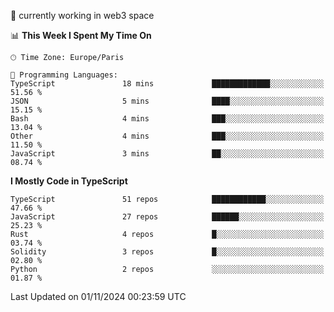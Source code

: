 🔭 currently working in web3 space

<!--START_SECTION:waka-->
📊 **This Week I Spent My Time On** 

```text
🕑︎ Time Zone: Europe/Paris

💬 Programming Languages: 
TypeScript               18 mins             █████████████░░░░░░░░░░░░   51.56 % 
JSON                     5 mins              ████░░░░░░░░░░░░░░░░░░░░░   15.15 % 
Bash                     4 mins              ███░░░░░░░░░░░░░░░░░░░░░░   13.04 % 
Other                    4 mins              ███░░░░░░░░░░░░░░░░░░░░░░   11.50 % 
JavaScript               3 mins              ██░░░░░░░░░░░░░░░░░░░░░░░   08.74 % 
```

**I Mostly Code in TypeScript** 

```text
TypeScript               51 repos            ████████████░░░░░░░░░░░░░   47.66 % 
JavaScript               27 repos            ██████░░░░░░░░░░░░░░░░░░░   25.23 % 
Rust                     4 repos             █░░░░░░░░░░░░░░░░░░░░░░░░   03.74 % 
Solidity                 3 repos             █░░░░░░░░░░░░░░░░░░░░░░░░   02.80 % 
Python                   2 repos             ░░░░░░░░░░░░░░░░░░░░░░░░░   01.87 % 
```




 Last Updated on 01/11/2024 00:23:59 UTC
<!--END_SECTION:waka-->
